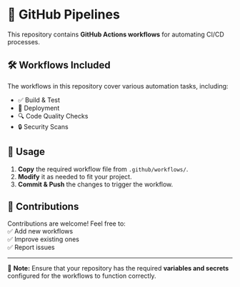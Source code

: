# 🚀 GitHub Pipelines

This repository contains **GitHub Actions workflows** for automating CI/CD processes.  

## 🛠️ Workflows Included

The workflows in this repository cover various automation tasks, including:

- ✅ Build & Test  
- 🚀 Deployment  
- 🔍 Code Quality Checks  
- 🔒 Security Scans  

## 📌 Usage

1. **Copy** the required workflow file from `.github/workflows/`.  
2. **Modify** it as needed to fit your project.  
3. **Commit & Push** the changes to trigger the workflow.  


## 🤝 Contributions

Contributions are welcome! Feel free to:  
✅ Add new workflows  
✅ Improve existing ones  
✅ Report issues  

---

📢 **Note:** Ensure that your repository has the required **variables and secrets** configured for the workflows to function correctly.
